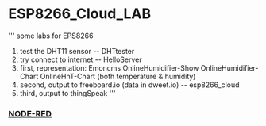 # ESP8266_Cloud_LAB
'''
some labs for EPS8266
1. test the DHT11 sensor -- DHTtester
2. try connect to internet -- HelloServer
3. first, representation: Emoncms
   OnlineHumidifier-Show
   OnlineHumidifier-Chart
   OnlineHnT-Chart  (both temperature & humidity)
4. second, output to freeboard.io (data in dweet.io) -- esp8266_cloud
5. third, output to thingSpeak
'''
### [NODE-RED](https://github.com/jumbokh/nodered_learn)
